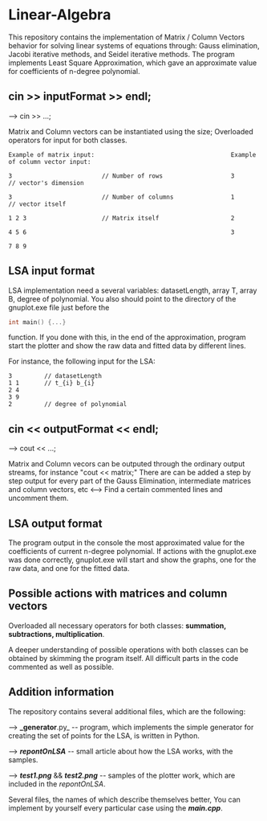 #  Linear-Algebra
This repository contains the implementation of Matrix / Column Vectors behavior for solving linear systems of equations through: Gauss elimination, Jacobi iterative methods, and Seidel iterative methods. The program implements Least Square Approximation, which gave an approximate value for coefficients of n-degree polynomial. 

## **cin >> inputFormat >> endl**;
--> cin >> ...;

Matrix and Column vectors can be instantiated using the size; Overloaded operators for input for both classes.
```
Example of matrix input:                                      Example of column vector input:

3                         // Number of rows                   3                               // vector's dimension

3                         // Number of columns                1                               // vector itself

1 2 3                     // Matrix itself                    2

4 5 6                                                         3

7 8 9
```

## **LSA input format**
LSA implementation need a several variables: datasetLength, array T, array B, degree of polynomial. You also should point to the directory of the gnuplot.exe file just before the 
```cpp
int main() {...}
``` 
function. If you done with this, in the end of the approximation, program start the plotter and show the raw data and fitted data by different lines.

For instance, the following input for the LSA:

```
3         // datasetLength
1 1       // t_{i} b_{i}
2 4
3 9
2         // degree of polynomial
```

## **cin << outputFormat << endl**;
--> cout << ...;

Matrix and Column vecors can be outputed through the ordinary output streams, for instance "cout << matrix;"
There are can be added a step by step output for every part of the Gauss Elimination, intermediate matrices and column vectors, etc <--> Find a certain commented lines and uncomment them.

## **LSA output format**
The program output in the console the most approximated value for the coefficients of current n-degree polynomial. If actions with the gnuplot.exe was done correctly, gnuplot.exe will start and show the graphs, one for the raw data, and one for the fitted data.

## **Possible actions with matrices and column vectors**
Overloaded all necessary operators for both classes: **summation, subtractions, multiplication**. 

A deeper understanding of possible operations with both classes can be obtained by skimming the program itself. All difficult parts in the code commented as well as possible. 

## **Addition information**

The repository contains several additional files, which are the following:

--> **_generator**.py_ -- program, which implements the simple generator for creating the set of points for the LSA, is written in Python.

--> **_repontOnLSA_** -- small article about how the LSA works, with the samples.

--> **_test1.png_** && **_test2.png_** -- samples of the plotter work, which are included in the _repontOnLSA_.

Several files, the names of which describe themselves better, You can implement by yourself every particular case using the **_main.cpp_**.



